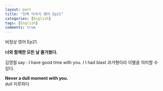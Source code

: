 ```yaml
---
layout: post
title: "진짜 미국식 영어 Ep21"
categories: [English]
tags: [English]
comments: true
---
```


비정상 영어 Ep21.

<b>너와 함께한 모든 날 즐거웠다.</b>

김영철 say : I have good time with you. / I had blast 과거형이라 이별을 의미할 수 있다. 

<b>Never a dull moment with you.</b> <br>
dull 지루하다 
